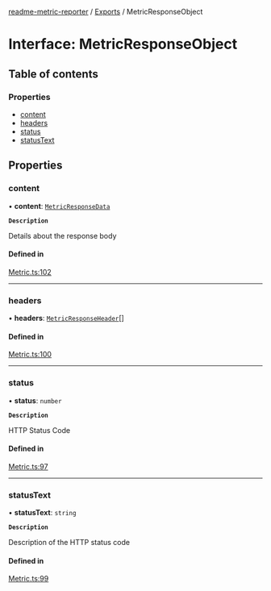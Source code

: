 [readme-metric-reporter](../README.md) / [Exports](../modules.md) / MetricResponseObject

# Interface: MetricResponseObject

## Table of contents

### Properties

- [content](MetricResponseObject.md#content)
- [headers](MetricResponseObject.md#headers)
- [status](MetricResponseObject.md#status)
- [statusText](MetricResponseObject.md#statustext)

## Properties

### content

• **content**: [`MetricResponseData`](MetricResponseData.md)

**`Description`**

Details about the response body

#### Defined in

[Metric.ts:102](https://github.com/igrek8/readme-metric-reporter/blob/966dd02/src/Metric.ts#L102)

___

### headers

• **headers**: [`MetricResponseHeader`](MetricResponseHeader.md)[]

#### Defined in

[Metric.ts:100](https://github.com/igrek8/readme-metric-reporter/blob/966dd02/src/Metric.ts#L100)

___

### status

• **status**: `number`

**`Description`**

HTTP Status Code

#### Defined in

[Metric.ts:97](https://github.com/igrek8/readme-metric-reporter/blob/966dd02/src/Metric.ts#L97)

___

### statusText

• **statusText**: `string`

**`Description`**

Description of the HTTP status code

#### Defined in

[Metric.ts:99](https://github.com/igrek8/readme-metric-reporter/blob/966dd02/src/Metric.ts#L99)
